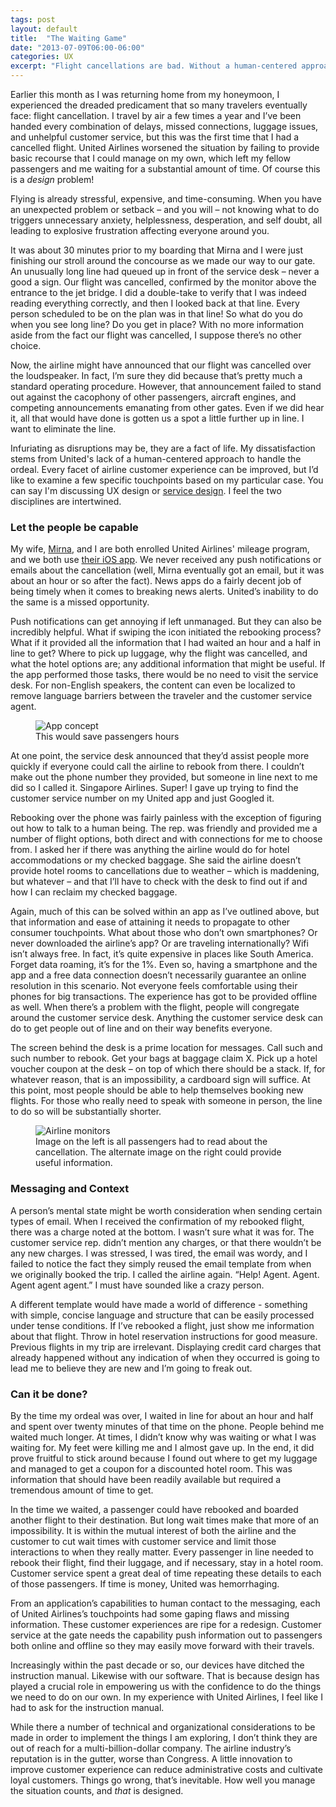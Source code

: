 ```yaml
---
tags: post
layout: default
title:  "The Waiting Game"
date: "2013-07-09T06:00-06:00"
categories: UX
excerpt: "Flight cancellations are bad. Without a human-centered approach to service design, airline companies exacerbate the situation."
---
```



<p>Earlier this month as I was returning home from my honeymoon, I experienced the dreaded predicament that so many travelers eventually face: flight cancellation. I travel by air a few times a year and I’ve been handed every combination of delays, missed connections, luggage issues, and unhelpful customer service, but this was the first time that I had a cancelled flight. United Airlines worsened the situation by failing to provide basic recourse that I could manage on my own, which left my fellow passengers and me waiting for a substantial amount of time. Of course this is a <em>design</em> problem!</p>

<p>Flying is already stressful, expensive, and time-consuming. When you have an unexpected problem or setback – and you will – not knowing what to do triggers unnecessary anxiety, helplessness, desperation, and self doubt, all leading to explosive frustration affecting everyone around you.</p>

<p>It was about 30 minutes prior to my boarding that Mirna and I were just finishing our stroll around the concourse as we made our way to our gate. An unusually long line had queued up in front of the service desk – never a good a sign. Our flight was cancelled, confirmed by the monitor above the entrance to the jet bridge. I did a double-take to verify that I was indeed reading everything correctly, and then I looked back at that line. Every person scheduled to be on the plan was in that line! So what do you do when you see long line? Do you get in place? With no more information aside from the fact our flight was cancelled, I suppose there’s no other choice.</p>

<p>Now, the airline might have announced that our flight was cancelled over the loudspeaker. In fact, I’m sure they did because that’s pretty much a standard operating procedure. However, that announcement failed to stand out against the cacophony of other passengers, aircraft engines, and competing announcements emanating from other gates. Even if we did hear it, all that would have done is gotten us a spot a little further up in line. I want to eliminate the line.</p>

<p>Infuriating as disruptions may be, they are a fact of life. My dissatisfaction stems from United's lack of a human-centered approach to handle the ordeal. Every facet of airline customer experience can be improved, but I’d like to examine a few specific touchpoints based on my particular case. You can say I'm discussing UX design or <a href="http://en.wikipedia.org/wiki/Service_design">service design</a>. I feel the two disciplines are intertwined.</p>

<h3>Let the people be capable</h3>

<p>My wife, <a href="http://twitter.com/mirnasoares">Mirna</a>, and I are both enrolled United Airlines' mileage program, and we both use <a href="https://itunes.apple.com/us/app/united-airlines/id449945214?mt=8" title="United Airlines for iPhone">their iOS app</a>. We never received any push notifications or emails about the cancellation (well, Mirna eventually got an email, but it was about an hour or so after the fact). News apps do a fairly decent job of being timely when it comes to breaking news alerts. United’s inability to do the same is a missed opportunity.</p>

<p>Push notifications can get annoying if left unmanaged. But they can also be incredibly helpful. What if swiping the icon initiated the rebooking process?  What if it provided all the information that I had waited an hour and a half in line to get? Where to pick up luggage, why the flight was cancelled, and what the hotel options are; any additional information that might be useful. If the app performed those tasks, there would be no need to visit the service desk. For non-English speakers, the content can even be localized to remove language barriers between the traveler and the customer service agent. </p>

<figure class="narrow">
<img src="/images/airline-app.png" alt="App concept"/>
<figcaption>This would save passengers hours</figcaption>
</figure>

<p>At one point, the service desk announced that they’d assist people more quickly if everyone could call the airline to rebook from there. I couldn’t make out the phone number they provided, but someone in line next to me did so I called it. Singapore Airlines. Super! I gave up trying to find the customer service number on my United app and just Googled it.</p>

<p>Rebooking over the phone was fairly painless with the exception of figuring out how to talk to a human being. The rep. was friendly and provided me a number of flight options, both direct and with connections for me to choose from. I asked her if there was anything the airline would do for hotel accommodations or my checked baggage. She said the airline doesn’t provide hotel rooms to cancellations due to weather – which is maddening, but whatever – and that I’ll have to check with the desk to find out if and how I can reclaim my checked baggage.</p>

<p>Again, much of this can be solved within an app as I’ve outlined above, but that information and ease of attaining it needs to propagate to other consumer touchpoints. What about those who don’t own smartphones? Or never downloaded the airline’s app? Or are traveling internationally? Wifi isn’t always free. In fact, it’s quite expensive in places like South America. Forget data roaming, it’s for the 1%. Even so, having a smartphone and the app and a free data connection doesn’t necessarily guarantee an online resolution in this scenario. Not everyone feels comfortable using their phones for big transactions. The experience has got to be provided offline as well. When there’s a problem with the flight, people will congregate around the customer service desk. Anything the customer service desk can do to get people out of line and on their way benefits everyone.</p>

<p>The screen behind the desk is a prime location for messages. Call such and such number to rebook. Get your bags at baggage claim X. Pick up a hotel voucher coupon at the desk – on top of which there should be a stack. If, for whatever reason, that is an impossibility, a cardboard sign will suffice. At this point, most people should be able to help themselves booking new flights. For those who really need to speak with someone in person, the line to do so will be substantially shorter. </p>

<figure class="narrow">
<img src="/images/airline-monitor.png" alt="Airline monitors" />
<figcaption>Image on the left is all passengers had to read about the cancellation. The alternate image on the right could provide useful information.</figcaption>
</figure>

<h3>Messaging and Context</h3>

<p>A person’s mental state might be worth consideration when sending certain types of email. When I received the confirmation of my rebooked flight, there was a charge noted at the bottom. I wasn’t sure what it was for. The customer service rep. didn’t mention any charges, or that there wouldn’t be any new charges. I was stressed, I was tired, the email was wordy, and I failed to notice the fact they simply reused the email template from when we originally booked the trip. I called the airline again. “Help! Agent. Agent. Agent agent agent.” I must have sounded like a crazy person.</p>

<p>A different template would have made a world of difference - something with simple, concise language and structure that can be easily processed under tense conditions. If I’ve rebooked a flight, just show me information about that flight. Throw in hotel reservation instructions for good measure. Previous flights in my trip are irrelevant. Displaying credit card charges that already happened without any indication of when they occurred is going to lead me to believe they are new and I’m going to freak out. </p>

<h3>Can it be done?</h3>

<p>By the time my ordeal was over, I waited in line for about an hour and half and spent over twenty minutes of that time on the phone. People behind me waited much longer. At times, I didn’t know why was waiting or what I was waiting for. My feet were killing me and I almost gave up. In the end, it did prove fruitful to stick around because I found out where to get my luggage and managed to get a coupon for a discounted hotel room. This was information that should have been readily available but required a tremendous amount of time to get. </p>

<p>In the time we waited, a passenger could have rebooked and boarded another flight to their destination. But long wait times make that more of an impossibility. It is within the mutual interest of both the airline and the customer to cut wait times with customer service and limit those interactions to when they really matter. Every passenger in line needed to rebook their flight, find their luggage, and if necessary, stay in a hotel room. Customer service spent a great deal of time repeating these details to each of those passengers. If time is money, United was hemorrhaging. </p>

<p>From an application’s capabilities to human contact to the messaging, each of United Airlines’s touchpoints had some gaping flaws and missing information. These customer experiences are ripe for a redesign. Customer service at the gate needs the capability push information out to passengers both online and offline so they may easily move forward with their travels. </p>

<p>Increasingly within the past decade or so, our devices have ditched the instruction manual. Likewise with our software. That is because design has played a crucial role in empowering us with the confidence to do the things we need to do on our own. In my experience with United Airlines, I feel like I had to ask for the instruction manual.</p>

<p>While there a number of technical and organizational considerations to be made in order to implement the things I am exploring, I don’t think they are out of reach for a multi-billion-dollar company. The airline industry’s reputation is in the gutter, worse than Congress. A little innovation to improve customer experience can reduce administrative costs and cultivate loyal customers. Things go wrong, that’s inevitable. How well you manage the situation counts, and <em>that</em> is designed.</p>
